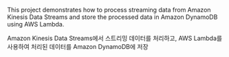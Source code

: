 This project demonstrates how to process streaming data from Amazon Kinesis Data Streams and store the processed data in Amazon DynamoDB using AWS Lambda.

Amazon Kinesis Data Streams에서 스트리밍 데이터를 처리하고, AWS Lambda를 사용하여 처리된 데이터를 Amazon DynamoDB에 저장

